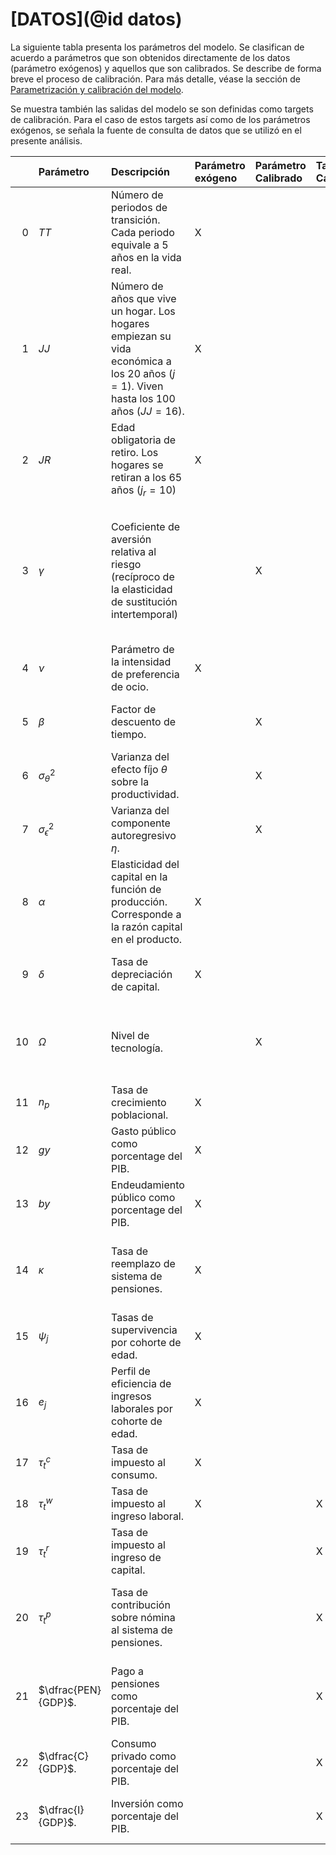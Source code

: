 # [DATOS](@id datos)

La siguiente tabla presenta los parámetros del modelo. Se clasifican de acuerdo a parámetros que son obtenidos directamente de los datos (parámetro exógenos) y aquellos que son calibrados. Se describe de forma breve el proceso de calibración. Para más detalle, véase la sección de [Parametrización y calibración del modelo](https://milocortes.github.io/DSOLGLatam.jl/dev/calib/dsolg_calib/).

Se muestra también las salidas del modelo se son definidas como targets de calibración. Para el caso de estos targets así como de los parámetros exógenos, se señala la fuente de consulta de datos que se utilizó en el presente análisis.

|    | Parámetro           | Descripción                                                                                                                         | Parámetro exógeno   | Parámetro Calibrado   | Target Calibración   | Fuente                                                                                                                                                                                                                    |
|---:|:--------------------|:------------------------------------------------------------------------------------------------------------------------------------|:--------------------|:----------------------|:---------------------|:--------------------------------------------------------------------------------------------------------------------------------------------------------------------------------------------------------------------------|
|  0 | $TT$                | Número de periodos de transición. Cada periodo equivale a 5 años en la vida real.                                                   | X                   |                       |                      | Definido por criterio numérico                                                                                                                                                                                            |
|  1 | $JJ$                | Número de años que vive un hogar. Los hogares empiezan su vida económica a los 20 años ($j=1$). Viven hasta los 100 años ($JJ=16$). | X                   |                       |                      | Definido por [Fehr y Kindermann (2018)](https://global.oup.com/academic/product/introduction-to-computational-economics-using-fortran-9780198804390?q=Economics%20Using%20Fortran&lang=en&cc=mx).                         |
|  2 | $JR$                | Edad obligatoria de retiro. Los hogares se retiran a los 65 años ($j_r=10$)                                                         | X                   |                       |                      | Definido por [Fehr y Kindermann (2018)](https://global.oup.com/academic/product/introduction-to-computational-economics-using-fortran-9780198804390?q=Economics%20Using%20Fortran&lang=en&cc=mx).                         |
|  3 | $\gamma$            | Coeficiente de aversión relativa al riesgo (recíproco de la elasticidad de sustitución intertemporal)                               |                     | X                     |                      | El parámetro fue calibrado hasta obtener las salidas más cercanas a los valores observados de las razones del Consumo e Inversión con respecto al PIB.                                                                    |
|  4 | $\nu$               | Parámetro de la intensidad de preferencia de ocio.                                                                                  | X                   |                       |                      | Se consultó [PWT 10.01, Penn World Table](https://www.rug.nl/ggdc/productivity/pwt/?lang=en)                                                                                                                              |
|  5 | $\beta$             | Factor de descuento de tiempo.                                                                                                      |                     | X                     |                      | Calibrado por [Fehr y Kindermann (2018)](https://global.oup.com/academic/product/introduction-to-computational-economics-using-fortran-9780198804390?q=Economics%20Using%20Fortran&lang=en&cc=mx).                        |
|  6 | $\sigma_{\theta}^2$ | Varianza del efecto fíjo $\theta$ sobre la productividad.                                                                           |                     | X                     |                      | Calibrado por [Fehr y Kindermann (2018)](https://global.oup.com/academic/product/introduction-to-computational-economics-using-fortran-9780198804390?q=Economics%20Using%20Fortran&lang=en&cc=mx).                        |
|  7 | $\sigma_\epsilon^2$ | Varianza del componente autoregresivo $\eta$.                                                                                       |                     | X                     |                      | Calibrado por [Fehr y Kindermann (2018)](https://global.oup.com/academic/product/introduction-to-computational-economics-using-fortran-9780198804390?q=Economics%20Using%20Fortran&lang=en&cc=mx).                        |
|  8 | $\alpha$            | Elasticidad del capital en la función de producción. Corresponde a la razón capital en el producto.                                 | X                   |                       |                      | Se consultó [PWT 10.01, Penn World Table](https://www.rug.nl/ggdc/productivity/pwt/?lang=en)                                                                                                                              |
|  9 | $\delta$            | Tasa de depreciación de capital.                                                                                                    | X                   |                       |                      | Se consultó [PWT 10.01, Penn World Table](https://www.rug.nl/ggdc/productivity/pwt/?lang=en)                                                                                                                              |
| 10 | $\Omega$            | Nivel de tecnología.                                                                                                                |                     | X                     |                      | Calibrado numéricamente para ajustar la tasa de salarios a $w_t=1$.                                                                                                                                                       |
| 11 | $n_p$               | Tasa de crecimiento poblacional.                                                                                                    | X                   |                       |                      | Se consultó [OECD, Fertility rates](https://data.oecd.org/pop/fertility-rates.htm)                                                                                                                                        |
| 12 | $gy$                | Gasto público como porcentage del PIB.                                                                                              | X                   |                       |                      | Se consultó [PWT 10.01, Penn World Table](https://www.rug.nl/ggdc/productivity/pwt/?lang=en)                                                                                                                              |
| 13 | $by$                | Endeudamiento público como porcentage del PIB.                                                                                      | X                   |                       |                      | Banco de datos de [CEPAL](https://statistics.cepal.org/portal/cepalstat/dashboard.html?theme=2&lang=es)                                                                                                                   |
| 14 | $\kappa$            | Tasa de reemplazo de sistema de pensiones.                                                                                          | X                   |                       |                      | Se consultó [OECD-Founded Pension Indicators-Contributions](https://stats.oecd.org/Index.aspx?DataSetCode=PNNI_NEW)                                                                                                       |
| 15 | $\psi_j$            | Tasas de supervivencia por cohorte de edad.                                                                                         | X                   |                       |                      | Definido por [Fehr y Kindermann (2018)](https://global.oup.com/academic/product/introduction-to-computational-economics-using-fortran-9780198804390?q=Economics%20Using%20Fortran&lang=en&cc=mx).                         |
| 16 | $e_j$               | Perfil de eficiencia de ingresos laborales por cohorte de edad.                                                                     | X                   |                       |                      | Definido por [Fehr y Kindermann (2018)](https://global.oup.com/academic/product/introduction-to-computational-economics-using-fortran-9780198804390?q=Economics%20Using%20Fortran&lang=en&cc=mx) en base a la literatura. |
| 17 | $\tau_t^c$          | Tasa de impuesto al consumo.                                                                                                        | X                   |                       |                      | Se consultó [OECD Tax Database](https://www.oecd.org/tax/tax-policy/tax-database/)                                                                                                                                        |
| 18 | $\tau_t^w$          | Tasa de impuesto al ingreso laboral.                                                                                                | X                   |                       | X                    | Se consultó [OECD Tax Database](https://www.oecd.org/tax/tax-policy/tax-database/)                                                                                                                                        |
| 19 | $\tau_t^r$          | Tasa de impuesto al ingreso de capital.                                                                                             |                     |                       | X                    | Se consultó [OECD Tax Database](https://www.oecd.org/tax/tax-policy/tax-database/)                                                                                                                                        |
| 20 | $\tau_t^p$          | Tasa de contribución sobre nómina al sistema de pensiones.                                                                          |                     |                       | X                    | Se consultó [OECD-Founded Pension Indicators-Contributions](https://stats.oecd.org/Index.aspx?DataSetCode=PNNI_NEW)                                                                                                       |
| 21 | $\dfrac{PEN}{GDP}$. | Pago a pensiones como porcentaje del PIB.                                                                                           |                     |                       | X                    | Se consultó [OECD-Pensions at Glance-Public expenditure on pensions](https://www.oecd-ilibrary.org/finance-and-investment/pensions-at-a-glance-2021_0cb13e61-en)                                                          |
| 22 | $\dfrac{C}{GDP}$.   | Consumo privado como porcentaje del PIB.                                                                                            |                     |                       | X                    | Se consultó [PWT 10.01, Penn World Table](https://www.rug.nl/ggdc/productivity/pwt/?lang=en)                                                                                                                              |
| 23 | $\dfrac{I}{GDP}$.   | Inversión como porcentaje del PIB.                                                                                                  |                     |                       | X                    | Se consultó [PWT 10.01, Penn World Table](https://www.rug.nl/ggdc/productivity/pwt/?lang=en)                                                                                                                              |

